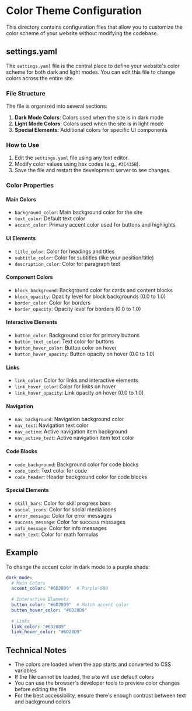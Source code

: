 # Color Theme Configuration

This directory contains configuration files that allow you to customize the color scheme of your website without modifying the codebase.

## settings.yaml

The `settings.yaml` file is the central place to define your website's color scheme for both dark and light modes. You can edit this file to change colors across the entire site.

### File Structure

The file is organized into several sections:

1. **Dark Mode Colors**: Colors used when the site is in dark mode
2. **Light Mode Colors**: Colors used when the site is in light mode
3. **Special Elements**: Additional colors for specific UI components

### How to Use

1. Edit the `settings.yaml` file using any text editor.
2. Modify color values using hex codes (e.g., `#3C435B`).
3. Save the file and restart the development server to see changes.

### Color Properties

#### Main Colors

- `background_color`: Main background color for the site
- `text_color`: Default text color
- `accent_color`: Primary accent color used for buttons and highlights

#### UI Elements

- `title_color`: Color for headings and titles
- `subtitle_color`: Color for subtitles (like your position/title)
- `description_color`: Color for paragraph text

#### Component Colors

- `block_background`: Background color for cards and content blocks
- `block_opacity`: Opacity level for block backgrounds (0.0 to 1.0)
- `border_color`: Color for borders
- `border_opacity`: Opacity level for borders (0.0 to 1.0)

#### Interactive Elements

- `button_color`: Background color for primary buttons
- `button_text_color`: Text color for buttons
- `button_hover_color`: Button color on hover
- `button_hover_opacity`: Button opacity on hover (0.0 to 1.0)

#### Links

- `link_color`: Color for links and interactive elements
- `link_hover_color`: Color for links on hover
- `link_hover_opacity`: Link opacity on hover (0.0 to 1.0)

#### Navigation

- `nav_background`: Navigation background color
- `nav_text`: Navigation text color
- `nav_active`: Active navigation item background
- `nav_active_text`: Active navigation item text color

#### Code Blocks

- `code_background`: Background color for code blocks
- `code_text`: Text color for code
- `code_header`: Header background color for code blocks

#### Special Elements

- `skill_bars`: Color for skill progress bars
- `social_icons`: Color for social media icons
- `error_message`: Color for error messages
- `success_message`: Color for success messages
- `info_message`: Color for info messages
- `math_text`: Color for math formulas

## Example

To change the accent color in dark mode to a purple shade:

```yaml
dark_mode:
  # Main Colors
  accent_color: "#6D28D9"  # Purple-600
  
  # Interactive Elements
  button_color: "#6D28D9"  # Match accent color
  button_hover_color: "#6D28D9"
  
  # Links
  link_color: "#6D28D9"
  link_hover_color: "#6D28D9"
```

## Technical Notes

- The colors are loaded when the app starts and converted to CSS variables
- If the file cannot be loaded, the site will use default colors
- You can use the browser's developer tools to preview color changes before editing the file
- For the best accessibility, ensure there's enough contrast between text and background colors 